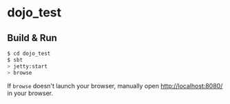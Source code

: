 # dojo_test #

## Build & Run ##

```sh
$ cd dojo_test
$ sbt
> jetty:start
> browse
```

If `browse` doesn't launch your browser, manually open [http://localhost:8080/](http://localhost:8080/) in your browser.
